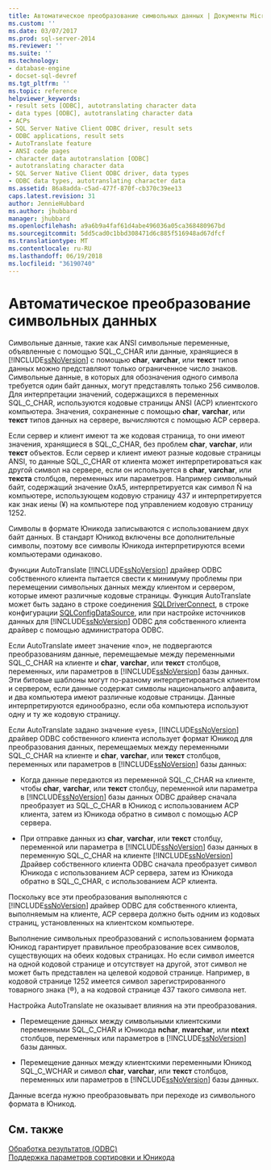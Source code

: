 ```yaml
---
title: Автоматическое преобразование символьных данных | Документы Microsoft
ms.custom: ''
ms.date: 03/07/2017
ms.prod: sql-server-2014
ms.reviewer: ''
ms.suite: ''
ms.technology:
- database-engine
- docset-sql-devref
ms.tgt_pltfrm: ''
ms.topic: reference
helpviewer_keywords:
- result sets [ODBC], autotranslating character data
- data types [ODBC], autotranslating character data
- ACPs
- SQL Server Native Client ODBC driver, result sets
- ODBC applications, result sets
- AutoTranslate feature
- ANSI code pages
- character data autotranslation [ODBC]
- autotranslating character data
- SQL Server Native Client ODBC driver, data types
- ODBC data types, autotranslating character data
ms.assetid: 86a8adda-c5ad-477f-870f-cb370c39ee13
caps.latest.revision: 31
author: JennieHubbard
ms.author: jhubbard
manager: jhubbard
ms.openlocfilehash: a9a6b9a4faf61d4abe496036a05ca368480967bd
ms.sourcegitcommit: 5dd5cad0c1bbd308471d6c885f516948ad67dfcf
ms.translationtype: MT
ms.contentlocale: ru-RU
ms.lasthandoff: 06/19/2018
ms.locfileid: "36190740"
---
```

# <a name="autotranslation-of-character-data"></a>Автоматическое преобразование символьных данных
  Символьные данные, такие как ANSI символьные переменные, объявленные с помощью SQL_C_CHAR или данные, хранящиеся в [!INCLUDE[ssNoVersion](../../includes/ssnoversion-md.md)] с помощью **char**, **varchar**, или **текст** типов данных можно представляют только ограниченное число знаков. Символьные данные, в которых для обозначения одного символа требуется один байт данных, могут представлять только 256 символов. Для интерпретации значений, содержащихся в переменных SQL_C_CHAR, используются кодовые страницы ANSI (ACP) клиентского компьютера. Значения, сохраненные с помощью **char**, **varchar**, или **текст** типов данных на сервере, вычисляются с помощью ACP сервера.  
  
 Если сервер и клиент имеют та же кодовая страница, то они имеют значения, хранящиеся в SQL_C_CHAR, без проблем **char**, **varchar**, или **текст** объектов. Если сервер и клиент имеют разные кодовые страницы ANSI, то данные SQL_C_CHAR от клиента может интерпретироваться как другой символ на сервере, если он используется в **char**, **varchar**, или **текста** столбцов, переменных или параметров. Например символьный байт, содержащий значение 0xA5, интерпретируется как символ Ñ на компьютере, использующем кодовую страницу 437 и интерпретируется как знак иены (¥) на компьютере под управлением кодовую страницу 1252.  
  
 Символы в формате Юникода записываются с использованием двух байт данных. В стандарт Юникод включены все дополнительные символы, поэтому все символы Юникода интерпретируются всеми компьютерами одинаково.  
  
 Функции AutoTranslate [!INCLUDE[ssNoVersion](../../includes/ssnoversion-md.md)] драйвер ODBC собственного клиента пытается свести к минимуму проблемы при перемещении символьных данных между клиентом и сервером, которые имеют различные кодовые страницы. Функция AutoTranslate может быть задано в строке соединения [SQLDriverConnect](../native-client-odbc-api/sqldriverconnect.md), в строке конфигурации [SQLConfigDataSource](../native-client-odbc-api/sqlconfigdatasource.md), или при настройке источников данных для [!INCLUDE[ssNoVersion](../../includes/ssnoversion-md.md)] ODBC для собственного клиента драйвер с помощью администратора ODBC.  
  
 Если AutoTranslate имеет значение «no», не подвергаются преобразованиям данные, перемещаемые между переменными SQL_C_CHAR на клиенте и **char**, **varchar**, или **текст** столбцов, переменных, или параметров в [!INCLUDE[ssNoVersion](../../includes/ssnoversion-md.md)] базы данных. Эти битовые шаблоны могут по-разному интерпретироваться клиентом и сервером, если данные содержат символы национального алфавита, и два компьютера имеют различные кодовые страницы. Данные интерпретируются единообразно, если оба компьютера используют одну и ту же кодовую страницу.  
  
 Если AutoTranslate задано значение «yes», [!INCLUDE[ssNoVersion](../../includes/ssnoversion-md.md)] драйвер ODBC собственного клиента использует формат Юникод для преобразования данных, перемещаемых между переменными SQL_C_CHAR на клиенте и **char**, **varchar**, или **текст** столбцов, переменных или параметров в [!INCLUDE[ssNoVersion](../../includes/ssnoversion-md.md)] базы данных:  
  
-   Когда данные передаются из переменной SQL_C_CHAR на клиенте, чтобы **char**, **varchar**, или **текст** столбцу, переменной или параметра в [!INCLUDE[ssNoVersion](../../includes/ssnoversion-md.md)] базы данных ODBC драйвер сначала преобразует из SQL_C_CHAR в Юникод с использованием ACP клиента, затем из Юникода обратно в символ с помощью ACP сервера.  
  
-   При отправке данных из **char**, **varchar**, или **текст** столбцу, переменной или параметра в [!INCLUDE[ssNoVersion](../../includes/ssnoversion-md.md)] базы данных в переменную SQL_C_CHAR на клиенте [!INCLUDE[ssNoVersion](../../includes/ssnoversion-md.md)] Драйвер собственного клиента ODBC сначала преобразует символ Юникода с использованием ACP сервера, затем из Юникода обратно в SQL_C_CHAR, с использованием ACP клиента.  
  
 Поскольку все эти преобразования выполняются с [!INCLUDE[ssNoVersion](../../includes/ssnoversion-md.md)] драйвер ODBC для собственного клиента, выполняемым на клиенте, ACP сервера должно быть одним из кодовых страниц, установленных на клиентском компьютере.  
  
 Выполнение символьных преобразований с использованием формата Юникод гарантирует правильное преобразование всех символов, существующих на обеих кодовых страницах. Но если символ имеется на одной кодовой странице и отсутствует на другой, этот символ не может быть представлен на целевой кодовой странице. Например, в кодовой странице 1252 имеется символ зарегистрированного товарного знака (®), а на кодовой странице 437 такого символа нет.  
  
 Настройка AutoTranslate не оказывает влияния на эти преобразования.  
  
-   Перемещение данных между символьными клиентскими переменными SQL_C_CHAR и Юникода **nchar**, **nvarchar**, или **ntext** столбцов, переменных или параметров в [!INCLUDE[ssNoVersion](../../includes/ssnoversion-md.md)] базы данных.  
  
-   Перемещение данных между клиентскими переменными Юникод SQL_C_WCHAR и символ **char**, **varchar**, или **текст** столбцов, переменных или параметров в [!INCLUDE[ssNoVersion](../../includes/ssnoversion-md.md)] базы данных.  
  
 Данные всегда нужно преобразовывать при переходе из символьного формата в Юникод.  
  
## <a name="see-also"></a>См. также  
 [Обработка результатов &#40;ODBC&#41;](processing-results-odbc.md)   
 [Поддержка параметров сортировки и Юникода](../collations/collation-and-unicode-support.md)  
  
  